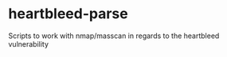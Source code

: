 heartbleed-parse
================

Scripts to work with nmap/masscan in regards to the heartbleed vulnerability
